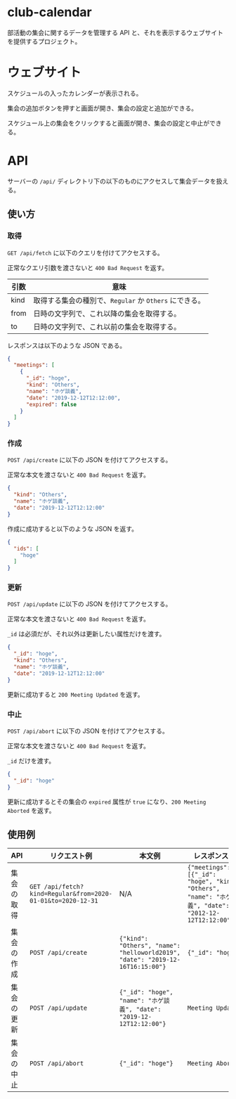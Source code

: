 # club-calendar

部活動の集会に関するデータを管理する API と、それを表示するウェブサイトを提供するプロジェクト。


# ウェブサイト

スケジュールの入ったカレンダーが表示される。

集会の追加ボタンを押すと画面が開き、集会の設定と追加ができる。

スケジュール上の集会をクリックすると画面が開き、集会の設定と中止ができる。


# API

サーバーの `/api/` ディレクトリ下の以下のものにアクセスして集会データを扱える。

## 使い方

### 取得

`GET /api/fetch` に以下のクエリを付けてアクセスする。

正常なクエリ引数を渡さないと `400 Bad Request` を返す。

| 引数 | 意味                                                   |
| ---- | ------------------------------------------------------ |
| kind | 取得する集会の種別で、`Regular` か `Others` にできる。 |
| from | 日時の文字列で、これ以降の集会を取得する。             |
| to   | 日時の文字列で、これ以前の集会を取得する。             |

レスポンスは以下のような JSON である。

```json
{
  "meetings": [
    {
      "_id": "hoge",
      "kind": "Others",
      "name": "ホゲ談義",
      "date": "2019-12-12T12:12:00",
      "expired": false
    }
  ]
}
```

### 作成

`POST /api/create` に以下の JSON を付けてアクセスする。

正常な本文を渡さないと `400 Bad Request` を返す。

```json
{
  "kind": "Others",
  "name": "ホゲ談義",
  "date": "2019-12-12T12:12:00"
}
```

作成に成功すると以下のような JSON を返す。

```json
{
  "ids": [
    "hoge"
  ]
}
```

### 更新

`POST /api/update` に以下の JSON を付けてアクセスする。

正常な本文を渡さないと `400 Bad Request` を返す。

`_id` は必須だが、それ以外は更新したい属性だけを渡す。

```json
{
  "_id": "hoge",
  "kind": "Others",
  "name": "ホゲ談義",
  "date": "2019-12-12T12:12:00"
}
```

更新に成功すると `200 Meeting Updated` を返す。

### 中止

`POST /api/abort` に以下の JSON を付けてアクセスする。

正常な本文を渡さないと `400 Bad Request` を返す。

`_id` だけを渡す。

```json
{
  "_id": "hoge"
}
```

更新に成功するとその集会の `expired` 属性が `true` になり、`200 Meeting Aborted` を返す。

## 使用例

| API        | リクエスト例                                                | 本文例                                                                        | レスポンス例                                                                                           |
| ---------- | ----------------------------------------------------------- | ----------------------------------------------------------------------------- | ------------------------------------------------------------------------------------------------------ |
| 集会の取得 | `GET /api/fetch?kind=Regular&from=2020-01-01&to=2020-12-31` | N/A                                                                           | `{"meetings": [{"_id": "hoge", "kind": "Others", "name": "ホゲ談義", "date": "2012-12-12T12:12:00"}]}` |
| 集会の作成 | `POST /api/create`                                          | `{"kind": "Others", "name": "helloworld2019", "date": "2019-12-16T16:15:00"}` | `{"_id": "hoge"}`                                                                                      |
| 集会の更新 | `POST /api/update`                                          | `{"_id": "hoge", "name": "ホゲ談義", "date": "2019-12-12T12:12:00"}`          | `Meeting Updated`                                                                                      |
| 集会の中止 | `POST /api/abort`                                           | `{"_id": "hoge"}`                                                             | `Meeting Aborted`                                                                                      |
